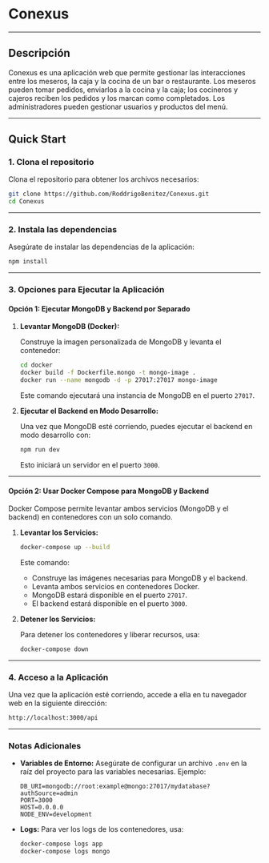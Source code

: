 
# Conexus

---

## Descripción

Conexus es una aplicación web que permite gestionar las interacciones entre los meseros, la caja y la cocina de un bar o restaurante. Los meseros pueden tomar pedidos, enviarlos a la cocina y la caja; los cocineros y cajeros reciben los pedidos y los marcan como completados. Los administradores pueden gestionar usuarios y productos del menú.

---

## Quick Start

### **1. Clona el repositorio**

Clona el repositorio para obtener los archivos necesarios:

```bash
git clone https://github.com/RoddrigoBenitez/Conexus.git
cd Conexus
```

---

### **2. Instala las dependencias**

Asegúrate de instalar las dependencias de la aplicación:

```bash
npm install
```

---

### **3. Opciones para Ejecutar la Aplicación**

#### **Opción 1: Ejecutar MongoDB y Backend por Separado**

1. **Levantar MongoDB (Docker):**

   Construye la imagen personalizada de MongoDB y levanta el contenedor:

   ```bash
   cd docker
   docker build -f Dockerfile.mongo -t mongo-image .
   docker run --name mongodb -d -p 27017:27017 mongo-image
   ```

   Este comando ejecutará una instancia de MongoDB en el puerto `27017`.

2. **Ejecutar el Backend en Modo Desarrollo:**

   Una vez que MongoDB esté corriendo, puedes ejecutar el backend en modo desarrollo con:

   ```bash
   npm run dev
   ```

   Esto iniciará un servidor en el puerto `3000`.

---

#### **Opción 2: Usar Docker Compose para MongoDB y Backend**

Docker Compose permite levantar ambos servicios (MongoDB y el backend) en contenedores con un solo comando.

1. **Levantar los Servicios:**

   ```bash
   docker-compose up --build
   ```

   Este comando:
   - Construye las imágenes necesarias para MongoDB y el backend.
   - Levanta ambos servicios en contenedores Docker.
   - MongoDB estará disponible en el puerto `27017`.
   - El backend estará disponible en el puerto `3000`.

2. **Detener los Servicios:**

   Para detener los contenedores y liberar recursos, usa:
   ```bash
   docker-compose down
   ```

---

### **4. Acceso a la Aplicación**

Una vez que la aplicación esté corriendo, accede a ella en tu navegador web en la siguiente dirección:

```bash
http://localhost:3000/api
```

---

### **Notas Adicionales**

- **Variables de Entorno:**
  Asegúrate de configurar un archivo `.env` en la raíz del proyecto para las variables necesarias. Ejemplo:

  ```env
  DB_URI=mongodb://root:example@mongo:27017/mydatabase?authSource=admin
  PORT=3000
  HOST=0.0.0.0
  NODE_ENV=development
  ```

- **Logs:**
  Para ver los logs de los contenedores, usa:
  ```bash
  docker-compose logs app
  docker-compose logs mongo
  ```
